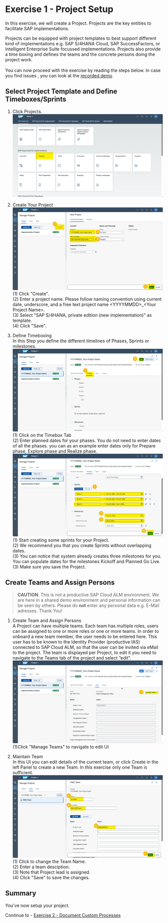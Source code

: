 # Exercise 1 - Project Setup

In this exercise, we will create a Project. Projects are the key entities to facilitate SAP implementations. 

Projects can be equipped with project templates to best support different kind of implementaitons e.g. SAP S/4HANA Cloud, SAP SuccessFactors, or Intelligent Enterprise Suite focussed implementations. 
Projects also provide a time boxing and defines the teams and the concrete persons doing the project work.
<br>
<br>You can now proceed with the exercise by reading the steps below. In case you find issues , you can look at the [recorded demo](https://wpb101101.hana.ondemand.com/wpb/pub/wa/index.html?library=library.txt&show=project!PR_459999E6D5BD26B2)




## Select Project Template and Define Timeboxes/Sprints

1. Click Projects.
<br> ![](2021-11-11-15-00-33.png)

2.	Create Your Project
<br> ![](2021-11-11-15-04-38.png)
<br> (1) Click "Create".
<br> (2) Enter a project name. Please follow naming convention using current date, underscore, and a free text project name \<YYYYMMDD\>_\<Your Project Name\>.
<br> (3) Select "SAP S/4HANA, private edition (new implementation)" as template.
<br> (4) Click "Save".

3. Define Timeboxing
<br> In this Step you define the different timelines of Phases, Sprints or milestones.
<br> ![](2021-11-11-15-15-26.png)
<br> (1) Click on the Timebox Tab
<br> (2) Enter planned dates for your phases. You do not need to enter dates of all the phases. you can as an example enter dates only for Prepare phase, Explore phase and Realize phase.
<br> ![](2021-11-11-15-19-41.png)
<br> (1) Start creating some sprints for your Project.
<br> (2) We recommend you that you create Sprints without overlapping dates.
<br> (3) You can notice that system already creates three milestones for you. You can populate dates for the milestones Kickoff and Planned Go Live.
<br> (3) Make sure you save the Project.

## Create Teams and Assign Persons

> **CAUTION**: This is not a productive SAP Cloud ALM environment. We are here in a shared demo environment and personal information can be seen by others. Please do **not** enter any personal data e.g. E-Mail adresses. Thank You!

1. Create Team and Assign Persons
<br> A Project can have multiple teams. Each team has multiple roles, users can be assigned to one or more roles or one or more teams. In order to onboard a new team member, the user needs to be entered here. This user has to be known to the Identity Provider (productive IAS) connected to SAP Cloud ALM, so that the user can be invited via eMail to the project. The team is displayed per Project, to edit it you need to navigate to the Teams tab of the project and select “edit”.
<br> ![](2021-11-11-15-28-24.png)
<br> (1)Click "Manage Teams" to navigate to edit UI

2. Maintain Team 
<br> In this UI you can edit details of the current team, or click Create in the left Panel to create a new Team. In this exercise only one Team is sufficient.
<br> ![](2021-11-11-15-31-30.png)
<br> (1) Click to change the Team Name.
<br> (2) Enter a team desciption.
<br> (3) Note that Project lead is assigned.
<br> (4) Click "Save" to save the changes.

## Summary

You've now setup your project.

Continue to - [Exercise 2 - Document Custom Processes](../ex2/)
